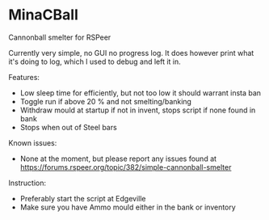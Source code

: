 # MinaCBall
Cannonball smelter for RSPeer

Currently very simple, no GUI no progress log. It does however print what it's doing to log, which I used to debug and left it in.

Features:
- Low sleep time for efficiently, but not too low it should warrant insta ban
- Toggle run if above 20 % and not smelting/banking
- Withdraw mould at startup if not in invent, stops script if none found in bank
- Stops when out of Steel bars

Known issues:

- None at the moment, but please report any issues found at https://forums.rspeer.org/topic/382/simple-cannonball-smelter

Instruction:
- Preferably start the script at Edgeville
- Make sure you have Ammo mould either in the bank or inventory

